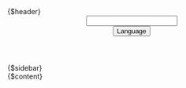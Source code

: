 <html lang="{$lang}">
<head>
    <meta charset="UTF-8">
    <meta name="viewport" content="width=device-width, user-scalable=no, initial-scale=1.0, maximum-scale=1.0, minimum-scale=1.0">
    <meta http-equiv="X-UA-Compatible" content="ie=edge">
    <link rel="stylesheet" href="/Css/document.css">
    <link rel="stylesheet" href="/Css/highlight.css">
    <link rel="stylesheet" href="/Css/markdown.css">
    <script src="/Js/jquery.min.js"></script>
    <script src="/Js/highlight.min.js"></script>
    <script src="/Js/js.cookie.min.js"></script>
    <script src="/Js/global.js"></script>
    <script src="/Js/jquery.mark.min.js"></script>
    {$header}
</head>
<body>
<div class="container">
    <header class="navBar">
        <div class="navInner">
            <img src="/Images/docNavLogo.png" alt="">
            <div class="navInnerRight">
                <div class="navSearch">
                    <input aria-label="Search" autocomplete="off" spellcheck="false" class="" placeholder="" id="SearchValue">
                    <div class="resultList" id="resultList" style="display: none"></div>
                </div>
                <div class="navItem">
                    <div class="dropdown-wrapper">
                        <button type="button" aria-label="Select language" class="dropdown-title">
                            <span class="title">Language</span> <span class="arrow right"></span>
                        </button>
                        <ul class="nav-dropdown" style="display: none;">
                            <li class="dropdown-item">
                                <a href="javascript:void(0)" data-lang="Cn" class="nav-link lang-change">简体中文</a>
                            </li>
                            <li class="dropdown-item">
                                <a href="javascript:void(0)" data-lang="En" class="nav-link lang-change">ENGLISH</a>
                            </li>
                        </ul>
                    </div>
                </div>
            </div>
        </div>
    </header>
    <aside class="sideBar">{$sidebar}</aside>
    <section class="mainContent">
        <div class="content markdown-body">{$content}</div>
    </section>
</div>

<script>
    $(function () {


        // 监听菜单点击事件
        $(".sideBar ul>li").on('click', function () {
            $.each($(".sideBar ul>li"), function () {
                $(this).removeClass('active')
            });
            $(this).addClass('active')
        });

        hljs.initHighlightingOnLoad();

        var articles = [];

        $.ajax({
            url: '/keyword{$lang}.json',
            success: function (data) {
                articles = data;
            }
        });


        /**
         * 关键词查找
         * @param keyword
         */
        function searchKeyword(keyword) {
            var result = [];
            articles.forEach(function (value) {
                var score = 0;
                !value.content && (value.content = '');
                var titleCount = value.title.match(new RegExp(keyword, 'g'));
                var contentCount = value.content.match(new RegExp(keyword, 'g'));
                if ( titleCount && titleCount.length > 0 ) {
                    score += titleCount.length * 100;
                } else if ( contentCount && contentCount.length > 0 ) {
                    score += contentCount.length;
                }

                // 截取内容前后字符
                var contentDesc = '';
                if ( contentCount ) {
                    var keywordIndex = value.content.indexOf(keyword);
                    contentDesc += value.content.slice(keywordIndex - 10, keywordIndex);
                    contentDesc += "<span class='searchKeyword'>" + keyword + "</span>";
                    contentDesc += value.content.slice(keywordIndex + keyword.length, keywordIndex + 30);
                }

                if ( score > 0 ) {
                    var searchResult = {
                        score: score,
                        hitType: titleCount ? 'title' : 'content',
                        title: value.title,
                        link: value.link,
                        contentDesc: titleCount ? value.title : contentDesc + '...',
                    };

                    result.push(searchResult);
                }
            });
            // 结果排序
            result.sort(function (a, b) {
                return b.score - a.score;
            });

            // 生成目标Dom
            var searchDom = '';
            result.forEach(function (value) {
                var dom = [
                    '<div class="resultItem">',
                    '<a href="' + value.link + '" class="resultLink">',
                    '<div class="resultTitle">' + value.title + '</div>',
                    value.hitType !== 'title' ? '<div class="resultDesc">' + value.contentDesc + '</div>' : '',
                    '</a></div>'
                ];
                searchDom += dom.join('');
            });

            $('#resultList').html(searchDom).show(100);
        }

        // 事件防抖
        function debounce(func, wait) {
            let timer;
            return function () {
                let context = this; // 注意 this 指向
                let args = arguments; // arguments中存着e
                if ( timer ) clearTimeout(timer);
                timer = setTimeout(() => {
                    func.apply(this, args)
                }, wait)
            }
        }

        // 搜索输入事件
        $('#SearchValue').on('input', debounce(function (e) {
            searchKeyword($('#SearchValue').val())
        }, 300)).on('blur', function () {
            $('#resultList').hide();
        });

        // 阻止冒泡使得点击条目时不视为失去焦点
        $('#resultList').on('mousedown', function (e) {
            e.preventDefault();
        });

        // 切换中英文
        $('.dropdown-title').click(function (e) {
            $('.nav-dropdown').toggle();
        })

        $('.lang-change').click(function (e) {
            var lang = $(this).data('lang');
            Cookies.set('language', lang);
            window.location.reload();
        });

        // 自动展开菜单父级
        $.each($('.sideBar ul li a'), function () {
            if ( $(this).attr('href') === window.location.pathname ) {
                console.warn($(this).parents('li').last().addClass('active'));
            }
        })
    })
</script>
</body>
</html>
